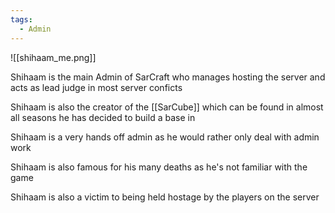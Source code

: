 ```yaml
---
tags:
  - Admin
---
```


![[shihaam_me.png]]   

Shihaam is the main Admin of SarCraft who manages hosting the server and acts as lead judge in most server conficts

Shihaam is also the creator of the [[SarCube]] which can be found in almost all seasons he has decided to build a base in 

Shihaam is a very hands off admin as he would rather only deal with admin work 

Shihaam is also famous for his many deaths as he's not familiar with the game 

Shihaam is also a victim to being held hostage by the players on the server
